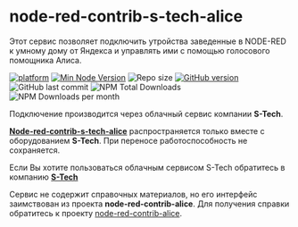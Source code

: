 
# node-red-contrib-s-tech-alice

Этот сервис позволяет подключить утройства заведенные в NODE-RED к умному дому от Яндекса
и управлять ими с помощью голосового помощника Алиса. 

[![platform](https://img.shields.io/badge/platform-Node--RED-red?logo=nodered)](https://nodered.org)
[![Min Node Version](https://img.shields.io/node/v/node-red-contrib-s-tech-alice.svg)](https://nodejs.org/en/)
![Repo size](https://img.shields.io/github/repo-size/olsem-25/S-Tech-cloud)
[![GitHub version](https://img.shields.io/github/package-json/v/olsem-25/S-Tech-cloud?logo=npm)](https://www.npmjs.com/package/node-red-contrib-s-tech-alice)
![GitHub last commit](https://img.shields.io/github/last-commit/olsem-25/S-Tech-cloud/main)
![NPM Total Downloads](https://img.shields.io/npm/dt/node-red-contrib-s-tech-alice.svg)
![NPM Downloads per month](https://img.shields.io/npm/dm/node-red-contrib-s-tech-alice)


Подключение производится через облачный сервис компании **S-Tech**.

[**Node-red-contrib-s-tech-alice**](https://flows.nodered.org/node/node-red-contrib-s-tech-alice) распространяется только вместе с оборудованием **S-Tech**. При переносе работоспособность не сохраняется.

Если Вы хотите пользоваться облачным сервисом S-Tech обратитесь в компанию [**S-Tech**](http://s-tech-shop.ru)

Сервис не содержит справочных материалов, но его интерфейс заимствован из проекта **node-red-contrib-alice**.
Для получения справки обратитесь к проекту [node-red-contrib-alice](https://flows.nodered.org/node/node-red-contrib-alice).

